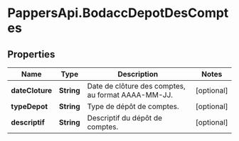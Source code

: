 # PappersApi.BodaccDepotDesComptes

## Properties

Name | Type | Description | Notes
------------ | ------------- | ------------- | -------------
**dateCloture** | **String** | Date de clôture des comptes, au format AAAA-MM-JJ. | [optional] 
**typeDepot** | **String** | Type de dépôt de comptes. | [optional] 
**descriptif** | **String** | Descriptif du dépôt de comptes. | [optional] 


